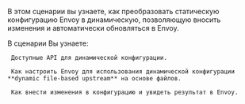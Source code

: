 В этом сценарии вы узнаете, как преобразовать статическую конфигурацию Envoy в динамическую, позволяющую вносить изменения и автоматически обновляться в Envoy.

В сценарии Вы узнаете:

     Доступные API для динамической конфигурации.

     Как настроить Envoy для использования динамической конфигурации **dynamic file-based upstream** на основе файлов.

     Как внести изменения в конфигурацию и увидеть результат в Envoy.